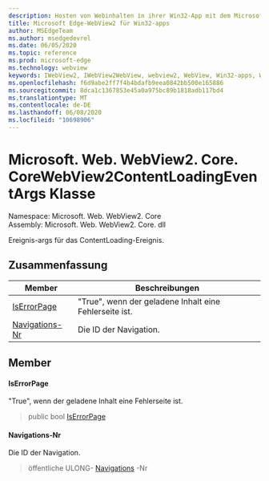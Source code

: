 ```yaml
---
description: Hosten von Webinhalten in ihrer Win32-App mit dem Microsoft Edge WebView2-Steuerelement
title: Microsoft Edge-WebView2 für Win32-apps
author: MSEdgeTeam
ms.author: msedgedevrel
ms.date: 06/05/2020
ms.topic: reference
ms.prod: microsoft-edge
ms.technology: webview
keywords: IWebView2, IWebView2WebView, webview2, WebView, Win32-apps, Win32, Edge, ICoreWebView2, ICoreWebView2Controller, Browser-Steuerelement, Edge-HTML
ms.openlocfilehash: f6d9abe2ff7f4b4bdafb9eea0842bb500e165886
ms.sourcegitcommit: 8dca1c1367853e45a0a975bc89b1818adb117bd4
ms.translationtype: MT
ms.contentlocale: de-DE
ms.lasthandoff: 06/08/2020
ms.locfileid: "10698906"
---
```

# Microsoft. Web. WebView2. Core. CoreWebView2ContentLoadingEventArgs Klasse 

Namespace: Microsoft. Web. WebView2. Core \
Assembly: Microsoft. Web. WebView2. Core. dll

Ereignis-args für das ContentLoading-Ereignis.

## Zusammenfassung

 Member                        | Beschreibungen
--------------------------------|---------------------------------------------
[IsErrorPage](#iserrorpage) | "True", wenn der geladene Inhalt eine Fehlerseite ist.
[Navigations-Nr](#navigationid) | Die ID der Navigation.

## Member

#### IsErrorPage 

"True", wenn der geladene Inhalt eine Fehlerseite ist.

> public bool [IsErrorPage](#iserrorpage)

#### Navigations-Nr 

Die ID der Navigation.

> öffentliche ULONG- [Navigations](#navigationid) -Nr

